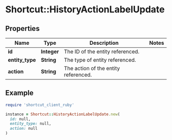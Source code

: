 # Shortcut::HistoryActionLabelUpdate

## Properties

| Name | Type | Description | Notes |
| ---- | ---- | ----------- | ----- |
| **id** | **Integer** | The ID of the entity referenced. |  |
| **entity_type** | **String** | The type of entity referenced. |  |
| **action** | **String** | The action of the entity referenced. |  |

## Example

```ruby
require 'shortcut_client_ruby'

instance = Shortcut::HistoryActionLabelUpdate.new(
  id: null,
  entity_type: null,
  action: null
)
```

